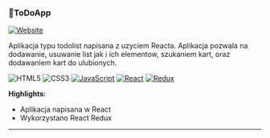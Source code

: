 ### 📔ToDoApp
[![Website](https://img.shields.io/website-up-down-green-red/http/shields.io.svg)](http://www.todoapp.lukaszolbrycht.pl/)

Aplikacja typu todolist napisana z uzyciem Reacta. Aplikacja pozwala na dodawanie, usuwanie list jak i ich elementow, szukaniem kart, oraz dodawaniem kart do ulubionych.

 ![HTML5](https://img.shields.io/badge/HTML5-E34F26?style=flat-square&logo=html5&logoColor=white)
 ![CSS3](https://img.shields.io/badge/CSS3-1572B6?style=flat-square&logo=css3&logoColor=white)
 [![JavaScript](https://img.shields.io/badge/JavaScript-F7DF1E?logo=javascript&logoColor=000)](#)
 [![React](https://img.shields.io/badge/React-%2320232a.svg?logo=react&logoColor=%2361DAFB)](#)
 [![Redux](https://img.shields.io/badge/Redux-764ABC?logo=redux&logoColor=fff)](#)

**Highlights:**
- Aplikacja napisana w React
- Wykorzystano React Redux

---
